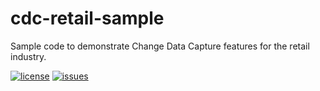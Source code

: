 # cdc-retail-sample

Sample code to demonstrate Change Data Capture features for the retail
industry.

[![license](https://img.shields.io/github/license/ricardolsmendes/cdc-retail-sample.svg)](https://github.com/ricardolsmendes/cdc-retail-sample/blob/main/LICENSE)
[![issues](https://img.shields.io/github/issues/ricardolsmendes/cdc-retail-sample.svg)](https://github.com/ricardolsmendes/cdc-retail-sample/issues)
